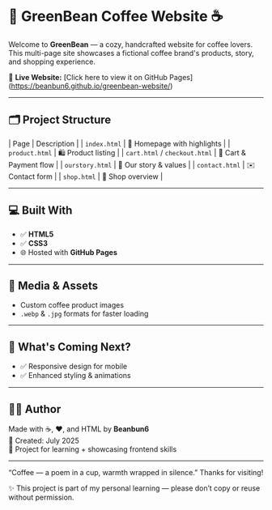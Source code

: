# 🌿 GreenBean Coffee Website ☕

Welcome to **GreenBean** — a cozy, handcrafted website for coffee lovers.  
This multi-page site showcases a fictional coffee brand's products, story, and shopping experience.

🔗 **Live Website:** [Click here to view it on GitHub Pages] (https://beanbun6.github.io/greenbean-website/)

------------

## 🗂️ Project Structure

| Page | Description |
| `index.html` | 🌟 Homepage with highlights |
| `product.html` | 🛍️ Product listing |
| `cart.html` / `checkout.html` | 🛒 Cart & Payment flow |
| `ourstory.html` | 📖 Our story & values |
| `contact.html` | ✉️ Contact form |
| `shop.html` | 🛒 Shop overview |

------------

## 💻 Built With
- ✅ **HTML5**
- ✅ **CSS3**
- 🌐 Hosted with **GitHub Pages**

------------

## 📸 Media & Assets
- Custom coffee product images
- `.webp` & `.jpg` formats for faster loading

------------

## 🚀 What's Coming Next?
- ✅ Responsive design for mobile
- ✅ Enhanced styling & animations

------------

## 👩‍💻 Author

Made with ☕, ❤️, and HTML by **Beanbun6**  
📅 Created: July 2025  
📍 Project for learning + showcasing frontend skills

------------
  
“Coffee — a poem in a cup, warmth wrapped in silence.”
Thanks for visiting! 

✨ This project is part of my personal learning — please don’t copy or reuse without permission.
